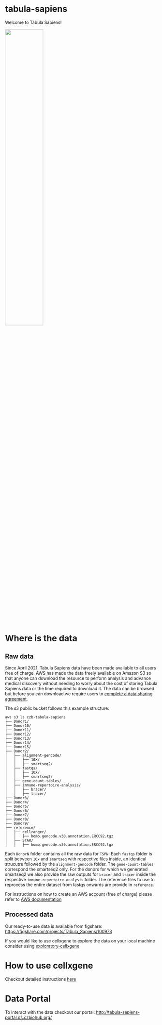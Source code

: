 # tabula-sapiens

Welcome to Tabula Sapiens!

<img src="https://github.com/czbiohub/tabula-sapiens/blob/master/sapiens_logo.png" width="50%" height="50%">

# Where is the data
## Raw data
Since April 2021, Tabula Sapiens data have been made available to all users free of charge. AWS has made the data freely available on Amazon S3 so that anyone can download the resource to perform analysis and advance medical discovery without needing to worry about the cost of storing Tabula Sapiens data or the time required to download it. The data can be browsed but before you can download we require users to [complete a data sharing agreement](mailto:tabula-sapiens@czbiohub.org).

The s3 public bucket follows this example structure:

```
aws s3 ls czb-tabula-sapiens
├── Donor1/
├── Donor10/
├── Donor11/
├── Donor12/
├── Donor13/
├── Donor14/
├── Donor15/
├── Donor2/
│   ├── alignment-gencode/
│   │   ├── 10X/
│   │   ├── smartseq2/
│   ├── fastqs/
│   │   ├── 10X/
│   │   ├── smartseq2/
│   ├── gene-count-tables/
│   ├── immune-repertoire-analysis/
│   │   ├── bracer/
│   │   ├── tracer/
├── Donor3/
├── Donor4/
├── Donor5/
├── Donor6/
├── Donor7/
├── Donor8/
├── Donor9/
├── reference/
│   ├── cellranger/
│   │   ├── homo.gencode.v30.annotation.ERCC92.tgz
│   ├── STAR/
│   │   ├── homo.gencode.v30.annotation.ERCC92.tgz

```

Each `DonorN` folder contains all the raw data for `TSPN`. Each `fastqs` folder is split between `10x` and `smartseq` with respective files inside, an identical strucutre followed by the `alignment-gencode` folder. The `gene-count-tables` correspond the smartseq2 only. For the donors for which we generated smartseq2 we also provide the raw outputs for `bracer` and `tracer` inside the respective `immune-repertoire-analysis` folder. The reference files to use to reprocess the entire dataset from fastqs onwards are provide in `reference`.

For instructions on how to create an AWS account (free of charge) please refer to [AWS documentation](https://aws.amazon.com/premiumsupport/knowledge-center/create-and-activate-aws-account/)


## Processed data
Our ready-to-use data is available from figshare: https://figshare.com/projects/Tabula_Sapiens/100973

If you would like to use cellxgene to explore the data on your local machine consider using [exploratory-cellxgene](https://github.com/czbiohub/cellxgene)



# How to use cellxgene
Checkout detailed instructions [here](run-cellxgene.md)

# Data Portal
To interact with the data checkout our portal: http://tabula-sapiens-portal.ds.czbiohub.org/
